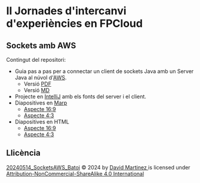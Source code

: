 # II Jornades d'intercanvi d'experiències en FPCloud

## Sockets amb AWS

Contingut del repositori:

- Guia pas a pas per a connectar un client de sockets Java amb un Server Java al núvol d'[AWS](https://awsacademy.instructure.com/).
  - Versió [PDF](WebSockets_AWS.pdf)
  - Versió [MD](WebSockets_AWS.md)
- Projecte en [IntelliJ](https://www.jetbrains.com/idea/) amb els fonts del server i el client.
- Diapositives en [Marp](https://marp.app/)
  - [Aspecte 16:9](slides_16_9.md)
  - [Aspecte 4:3](slides_4_3.md)
- Diapositives en HTML
  - [Aspecte 16:9](slides_16_9.html)
  - [Aspecte 4:3](slides_4_3.html)

## Llicència

[20240514_SocketsAWS_Batoi](https://github.com/martinezpenya/20240514_SocketsAWS_Batoi) © 2024   by  [ David Martinez ](http://www.martinezpenya.es) is licensed under [ Attribution-NonCommercial-ShareAlike 4.0 International ](http://creativecommons.org/licenses/by-nc-sa/4.0/?ref=chooser-v1)
